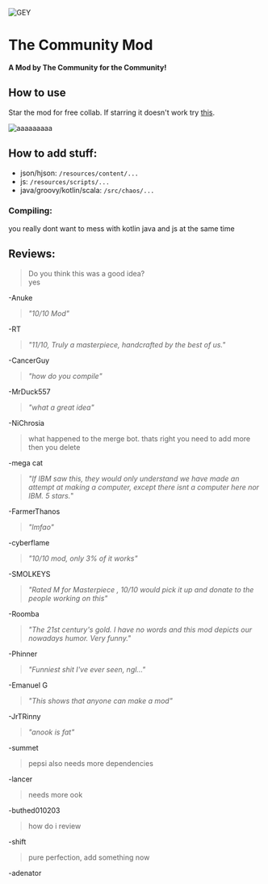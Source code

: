 
![GEY](https://github.com/sample-text-here/community-mod/blob/master/logo.png?raw=true)

# The Community Mod
**A Mod by The Community for the Community!**

## How to use
Star the mod for free collab. If starring it doesn't work try [this](https://github.com/sample-text-here/community-mod/invitations).

![aaaaaaaaa](https://user-images.githubusercontent.com/54080182/124795209-3d6c4d00-df69-11eb-9325-433a2f56f578.png)


## How to add stuff:
- json/hjson: `/resources/content/...`
- js: `/resources/scripts/...`
- java/groovy/kotlin/scala: `/src/chaos/...`

### Compiling: 
you really dont want to mess with kotlin java and js at the same time
## Reviews:

> Do you think this was a good idea?  
> yes

-Anuke

> *"10/10 Mod"*

-RT

> *"11/10, Truly a masterpiece, handcrafted by the best of us."*

-CancerGuy

> *"how do you compile"*

-MrDuck557

> *"what a great idea"*

-NiChrosia

> what happened to the merge bot. thats right you need to add more then you delete

-mega cat

> *"If IBM saw this, they would only understand we have made an attempt at making a computer, except there isnt a computer here nor IBM. 5 stars.*"

-FarmerThanos

> *"lmfao"*

-cyberflame

> *"10/10 mod, only 3% of it works"*

-SMOLKEYS

> *"Rated M for Masterpiece , 10/10 would pick it up and donate to the people working on this"*

-Roomba

> *"The 21st century's gold. I have no words and this mod depicts our nowadays humor. Very funny."*

-Phinner

> *"Funniest shit I've ever seen, ngl..."*

-Emanuel G

> *"This shows that anyone can make a mod"*

-JrTRinny


> *"anook is fat"*

-summet

> pepsi
> also needs more dependencies

-lancer

> needs more ook

-buthed010203

> how do i review

-shift

> pure perfection, add something now

-adenator
